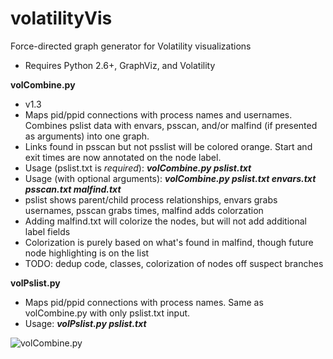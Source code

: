 # volatilityVis
Force-directed graph generator for Volatility visualizations
- Requires Python 2.6+, GraphViz, and Volatility

<b> volCombine.py</b>
- v1.3
- Maps pid/ppid connections with process names and usernames.  Combines pslist data with envars, psscan, and/or malfind (if presented as arguments) into one graph.
- Links found in psscan but not psslist will be colored orange.  Start and exit times are now annotated on the node label.
- Usage (pslist.txt is <i>required</i>):  <b><i>volCombine.py pslist.txt</i></b>
- Usage (with optional arguments):  <b><i>volCombine.py pslist.txt envars.txt psscan.txt malfind.txt</i></b>
- pslist shows parent/child process relationships, envars grabs usernames, psscan grabs times, malfind adds colorzation
- Adding malfind.txt will colorize the nodes, but will not add additional label fields
- Colorization is purely based on what's found in malfind, though future node highlighting is on the list
- TODO:  dedup code, classes, colorization of nodes off suspect branches

<b>volPslist.py</b>
- Maps pid/ppid connections with process names.  Same as volCombine.py with only pslist.txt input.
- Usage:  <b><i>volPslist.py pslist.txt</i></b>

![volCombine.py](https://github.com/bonifield/volatilityVis/blob/master/combine-1496507327.png)
